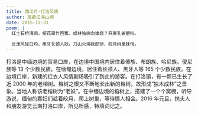 ```yaml
---
title: 西江月·打洛风情
author: 放歌江海山阙
date: 2015-12-31
poem: |
  红土石桥清涧，榕花翠竹芭蕉。成林独树向谁娆？开屏孔雀魅叫。

  云漾风轻日灼，黑牙长颈人妖。刀山火海我郎骄，皎月树巢妹俏。
---
```


打洛是中缅边境的贸易口岸，在边境中国境内居住着傣族、布朗族、哈尼族、僾尼族等 13 个少数民族。在缅甸边境，居住着长颈人、黑牙人等 165 个少数民族。在边境口岸，新建的红衣人风情剧场吸引了到此的游客。在打洛镇，有一颗已生长了近 2000 年的老榕树。榕树之根又不断地长出新的榕树，故形成“独木成林”之景象。当地人称该老榕树为“老妖”。在中缅边境的榕树上，搭建了一个个窝棚，听导游说，缅甸的寡妇们趁着皎月，爬上树巢，等待情人相会。2016 年元旦，携夫人和朋友游览云南打洛口岸，所见所感，特填词记之。
